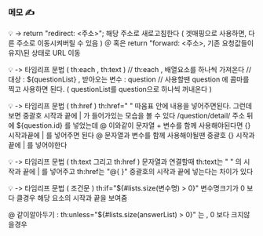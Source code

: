 ### 메모 ✍

💡 -> return "redirect: <주소>";
  해당 주소로 새로고침한다 ( 겟매핑으로 사용하면, 다른 주소로 이동시켜버릴 수 있음 )
＠ 혹은 return "forward: <주소>, 기존 요청값들이 유지\된 상태로 URL 이동

💡 -> 타임리프 문법 ( th:each , th:text )
  // th:each , 배열요소를 하나씩 가져온다
  // 대상 : ${questionList} ,  받아오는 변수 : question
  // 사용할땐 question 에 콤마를 찍고 사용하면 된다. ( questionList를 question으로 하나씩 꺼내온다 )
  <tr th:each="question : ${questionList}">
      <td th:text="${question.id}"></td>
      <td th:text="${question.subject}"></td>
      <td th:text="${question.createDate}"></td>
  </tr>


💡 -> 타임리프 문법 ( th:href )
  <a th:href="@{|/question/detail/${question.id}|}" th:text="${question.subject}"></a>
  th:href=" " 따움표 안에 내용을 넣어주면된다. 그런데 보면 중괄호 시작과 끝에 | 가 들어가있는 모습을 볼 수 있다
  /question/detail/ 주소 뒤에 ${question.id} 를 넣었는데
  @ 이와같이  문자열 + 변수를 함께 사용해야된다면 {} 시작과끝에 | 를 넣어주면 된다
  @ 문자열과 변수를 함께 사용해야될땐 중괄호 {} 시작과끝에 | 를 넣어야한다


💡 -> 타임리프 문법 ( th:text   그리고   th:href )
  문자열과 연결할때  th:text는  " " 의 시작과 끝에 | 를 넣어주고
		  th:href는 "@{  }" 중괄호의 시작과 끝에 넣는다는 차이가 있다


💡 -> 타임리프 문법 ( 조건문 )
  th:if="${#lists.size(변수명) > 0}" 변수명크기가 0 보다 클경우 해당 요소의 시작과 끝을 보여줌

@ 같이알아두기 :  th:unless="${#lists.size(answerList) > 0}" 는 ,  0 보다 크지않을경우
